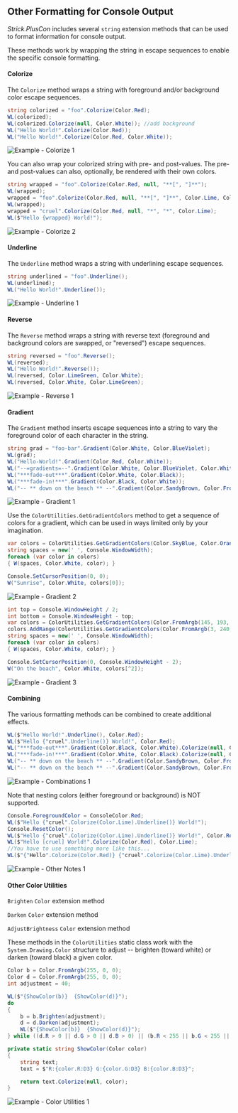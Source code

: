 ## Other Formatting for Console Output
*Strick.PlusCon* includes several `string` extension methods that can be used to 
format information for console output.

These methods work by wrapping the string in escape sequences to enable the 
specific console formatting.


#### Colorize
The `Colorize` method wraps a string with foreground and/or background color 
escape sequences.

```c#
string colorized = "foo".Colorize(Color.Red);
WL(colorized);
WL(colorized.Colorize(null, Color.White)); //add background
WL("Hello World!".Colorize(Color.Red));
WL("Hello World!".Colorize(Color.Red, Color.White));
```

![Example - Colorize 1](https://raw.githubusercontent.com/StrickTechnologies/Strick.PlusCon/master/SampleImages/ex_colorize_1.png)

You can also wrap your colorized string with pre- and post-values. 
The pre- and post-values can also, optionally, be rendered with their own colors.

```c#
string wrapped = "foo".Colorize(Color.Red, null, "**[", "]**");
WL(wrapped);
wrapped = "foo".Colorize(Color.Red, null, "**[", "]**", Color.Lime, Color.White);
WL(wrapped);
wrapped = "cruel".Colorize(Color.Red, null, "*", "*", Color.Lime);
WL($"Hello {wrapped} World!");
```

![Example - Colorize 2](https://raw.githubusercontent.com/StrickTechnologies/Strick.PlusCon/master/SampleImages/ex_colorize_2.png)

#### Underline
The `Underline` method wraps a string with underlining escape sequences.

```c#
string underlined = "foo".Underline();
WL(underlined);
WL("Hello World!".Underline());
```

![Example - Underline 1](https://raw.githubusercontent.com/StrickTechnologies/Strick.PlusCon/master/SampleImages/ex_underline_1.png)

#### Reverse
The `Reverse` method wraps a string with reverse text (foreground and background colors are swapped, or "reversed") escape sequences.

```c#
string reversed = "foo".Reverse();
WL(reversed);
WL("Hello World!".Reverse());
WL(reversed, Color.LimeGreen, Color.White);
WL(reversed, Color.White, Color.LimeGreen);
```

![Example - Reverse 1](https://raw.githubusercontent.com/StrickTechnologies/Strick.PlusCon/master/SampleImages/ex_reverse_1.png)

#### Gradient
The `Gradient` method inserts escape sequences into a string to vary the foreground color of each character in the string.

```c#
string grad = "foo-bar".Gradient(Color.White, Color.BlueViolet);
WL(grad);
WL("Hello-World!".Gradient(Color.Red, Color.White));
WL("--=gradients=--".Gradient(Color.White, Color.BlueViolet, Color.White));
WL("***fade-out***".Gradient(Color.White, Color.Black));
WL("***fade-in!***".Gradient(Color.Black, Color.White));
WL("-- ** down on the beach ** --".Gradient(Color.SandyBrown, Color.FromArgb(3, 240, 165), Color.FromArgb(145, 193, 255)));
```

![Example - Gradient 1](https://raw.githubusercontent.com/StrickTechnologies/Strick.PlusCon/master/SampleImages/ex_gradient_1.png)

Use the `ColorUtilities.GetGradientColors` method to get a sequence of colors for a gradient, 
which can be used in ways limited only by your imagination.

```c#
var colors = ColorUtilities.GetGradientColors(Color.SkyBlue, Color.Orange, Console.WindowHeight).ToList();
string spaces = new(' ', Console.WindowWidth);
foreach (var color in colors)
{ W(spaces, Color.White, color); }

Console.SetCursorPosition(0, 0);
W("Sunrise", Color.White, colors[0]);
```

![Example - Gradient 2](https://raw.githubusercontent.com/StrickTechnologies/Strick.PlusCon/master/SampleImages/ex_gradient_2.png)

```c#
int top = Console.WindowHeight / 2;
int bottom = Console.WindowHeight - top;
var colors = ColorUtilities.GetGradientColors(Color.FromArgb(145, 193, 255), Color.FromArgb(3, 240, 165), top).ToList();
colors.AddRange(ColorUtilities.GetGradientColors(Color.FromArgb(3, 240, 165), Color.SandyBrown, bottom));
string spaces = new(' ', Console.WindowWidth);
foreach (var color in colors)
{ W(spaces, Color.White, color); }

Console.SetCursorPosition(0, Console.WindowHeight - 2);
W("On the beach", Color.White, colors[^2]);
```

![Example - Gradient 3](https://raw.githubusercontent.com/StrickTechnologies/Strick.PlusCon/master/SampleImages/ex_gradient_3.png)

#### Combining
The various formatting methods can be combined to create additional effects.

```c#
WL($"Hello World!".Underline(), Color.Red);
WL($"Hello {"cruel".Underline()} World!", Color.Red);
WL("***fade-out***".Gradient(Color.Black, Color.White).Colorize(null, Color.White));
WL("***fade-in!***".Gradient(Color.White, Color.Black).Colorize(null, Color.White));
WL("-- ** down on the beach ** --".Gradient(Color.SandyBrown, Color.FromArgb(3, 240, 165), Color.FromArgb(145, 193, 255)).Reverse());
WL("-- ** down on the beach ** --".Gradient(Color.SandyBrown, Color.FromArgb(3, 240, 165), Color.FromArgb(145, 193, 255)).Underline());
```

![Example - Combinations 1](https://raw.githubusercontent.com/StrickTechnologies/Strick.PlusCon/master/SampleImages/ex_combo_1.png)

Note that nesting colors (either foreground or background) is NOT supported.  

```c#
Console.ForegroundColor = ConsoleColor.Red;
WL($"Hello {"cruel".Colorize(Color.Lime).Underline()} World!");
Console.ResetColor();
WL($"Hello {"cruel".Colorize(Color.Lime).Underline()} World!", Color.Red);
WL($"Hello [cruel] World!".Colorize(Color.Red), Color.Lime);
//You have to use something more like this...
WL($"{"Hello".Colorize(Color.Red)} {"cruel".Colorize(Color.Lime).Underline()} {"World!".Colorize(Color.Red)}");
```

![Example - Other Notes 1](https://raw.githubusercontent.com/StrickTechnologies/Strick.PlusCon/master/SampleImages/ex_notes_1.png)

#### Other Color Utilities
`Brighten` `Color` extension method

`Darken` `Color` extension method

`AdjustBrightness` `Color` extension method

These methods in the `ColorUtilities` static class work with the `System.Drawing.Color` structure 
to adjust -- brighten (toward white) or darken (toward black) a given color.

```c#
Color b = Color.FromArgb(255, 0, 0);
Color d = Color.FromArgb(255, 0, 0);
int adjustment = 40;

WL($"{ShowColor(b)}  {ShowColor(d)}");
do
{
	b = b.Brighten(adjustment);
	d = d.Darken(adjustment);
	WL($"{ShowColor(b)}  {ShowColor(d)}");
} while ((d.R > 0 || d.G > 0 || d.B > 0) || (b.R < 255 || b.G < 255 || b.B < 255));

private static string ShowColor(Color color)
{
	string text;
	text = $"R:{color.R:D3} G:{color.G:D3} B:{color.B:D3}";

	return text.Colorize(null, color);
}
```

![Example - Color Utilities 1](https://raw.githubusercontent.com/StrickTechnologies/Strick.PlusCon/master/SampleImages/ex_colorutil_1.png)
